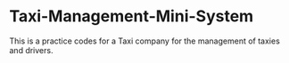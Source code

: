 # Taxi-Management-Mini-System
This is a practice codes for a Taxi company for the management of taxies and drivers.

